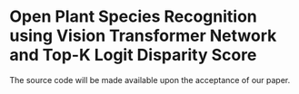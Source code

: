 # Open Plant Species Recognition using Vision Transformer Network and Top-K Logit Disparity Score

The source code will be made available upon the acceptance of our paper.